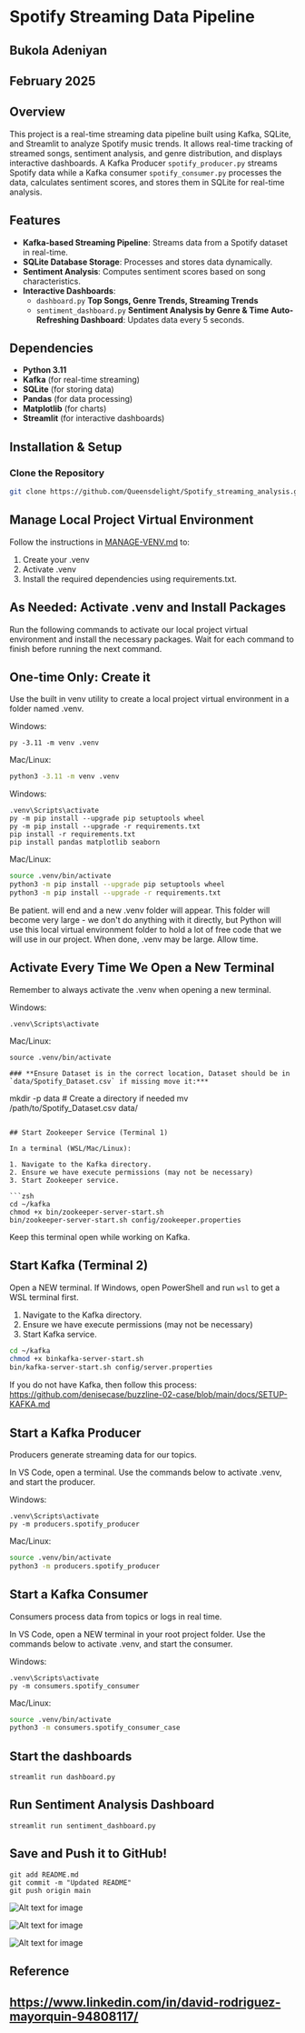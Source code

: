 # Spotify Streaming Data Pipeline 

## Bukola Adeniyan

## February 2025

## **Overview**
This project is a real-time streaming data pipeline built using Kafka, SQLite, and Streamlit to analyze Spotify music trends. 
It allows real-time tracking of streamed songs, sentiment analysis, and genre distribution, and displays interactive dashboards.
A Kafka Producer `spotify_producer.py` streams Spotify data while a Kafka consumer `spotify_consumer.py` processes the data, calculates sentiment scores, and stores them in SQLite for real-time analysis.

## **Features**
- **Kafka-based Streaming Pipeline**: Streams data from a Spotify dataset in real-time.  
- **SQLite Database Storage**: Processes and stores data dynamically.  
- **Sentiment Analysis**: Computes sentiment scores based on song characteristics.  
- **Interactive Dashboards**:  
   - `dashboard.py` **Top Songs, Genre Trends, Streaming Trends**   
   - `sentiment_dashboard.py` **Sentiment Analysis by Genre & Time** 
**Auto-Refreshing Dashboard**: Updates data every 5 seconds.  

## **Dependencies**
- **Python 3.11**
- **Kafka** (for real-time streaming)
- **SQLite** (for storing data)
- **Pandas** (for data processing)
- **Matplotlib** (for charts)
- **Streamlit** (for interactive dashboards)

## **Installation & Setup**
### **Clone the Repository**
```sh
git clone https://github.com/Queensdelight/Spotify_streaming_analysis.git
```
## Manage Local Project Virtual Environment

Follow the instructions in [MANAGE-VENV.md](https://github.com/denisecase/buzzline-01-case/blob/main/docs/MANAGE-VENV.md) to:
1. Create your .venv
2. Activate .venv
3. Install the required dependencies using requirements.txt.

## As Needed: Activate .venv and Install Packages

Run the following commands to activate our local project virtual environment 
and install the necessary packages. 
Wait for each command to finish before running the next command. 

## One-time Only: Create it 

Use the built in venv utility to create a local project virtual environment in a folder named .venv. 

Windows: 
```shell
py -3.11 -m venv .venv
```

Mac/Linux:
```zsh
python3 -3.11 -m venv .venv
```

Windows: 

```shell
.venv\Scripts\activate
py -m pip install --upgrade pip setuptools wheel
py -m pip install --upgrade -r requirements.txt
pip install -r requirements.txt
pip install pandas matplotlib seaborn
```

Mac/Linux: 

```zsh
source .venv/bin/activate
python3 -m pip install --upgrade pip setuptools wheel
python3 -m pip install --upgrade -r requirements.txt
```

Be patient. will end and a new .venv folder will appear.
This folder will become very large - we don't do anything with it directly, 
but Python will use this local virtual environment folder to hold a lot of
free code that we will use in our project. When done, .venv may be large. Allow time.

## Activate Every Time We Open a New Terminal 

Remember to always activate the .venv when opening a new terminal. 

Windows: 

```shell
.venv\Scripts\activate
```

Mac/Linux:

```shell
source .venv/bin/activate
```

```
### **Ensure Dataset is in the correct location, Dataset should be in `data/Spotify_Dataset.csv` if missing move it:***
```
mkdir -p data # Create a directory if needed
mv /path/to/Spotify_Dataset.csv data/
```

## Start Zookeeper Service (Terminal 1)

In a terminal (WSL/Mac/Linux):

1. Navigate to the Kafka directory.
2. Ensure we have execute permissions (may not be necessary)
3. Start Zookeeper service. 

```zsh
cd ~/kafka
chmod +x bin/zookeeper-server-start.sh
bin/zookeeper-server-start.sh config/zookeeper.properties
```

Keep this terminal open while working on Kafka.

## Start Kafka (Terminal 2)

Open a NEW terminal. If Windows, open PowerShell and run `wsl` to get a WSL terminal first.

1. Navigate to the Kafka directory.
2. Ensure we have execute permissions (may not be necessary)
3. Start Kafka service. 

```zsh
cd ~/kafka
chmod +x binkafka-server-start.sh
bin/kafka-server-start.sh config/server.properties
```

If you do not have Kafka, then follow this process:
https://github.com/denisecase/buzzline-02-case/blob/main/docs/SETUP-KAFKA.md


## Start a Kafka Producer

Producers generate streaming data for our topics.

In VS Code, open a terminal.
Use the commands below to activate .venv, and start the producer. 

Windows:
```shell
.venv\Scripts\activate
py -m producers.spotify_producer
```

Mac/Linux:
```zsh
source .venv/bin/activate
python3 -m producers.spotify_producer
```

## Start a Kafka Consumer

Consumers process data from topics or logs in real time.

In VS Code, open a NEW terminal in your root project folder. 
Use the commands below to activate .venv, and start the consumer. 

Windows:
```shell
.venv\Scripts\activate
py -m consumers.spotify_consumer
```

Mac/Linux:
```zsh
source .venv/bin/activate
python3 -m consumers.spotify_consumer_case
```

## **Start the dashboards**
```
streamlit run dashboard.py
```

## **Run Sentiment Analysis Dashboard**
```
streamlit run sentiment_dashboard.py
```

## **Save and Push it to GitHub!**
```
git add README.md
git commit -m "Updated README"
git push origin main
```

![Alt text for image](https://github.com/Queensdelight/Spotify_streaming_analysis/blob/main/images/visualization.png)

![Alt text for image](https://github.com/Queensdelight/Spotify_streaming_analysis/blob/main/images/streaming%20dashboard.png)

![Alt text for image](https://github.com/Queensdelight/Spotify_streaming_analysis/blob/main/images/sentiment%20score%20by%20genre.jpg)

## Reference
## https://www.linkedin.com/in/david-rodriguez-mayorquin-94808117/
